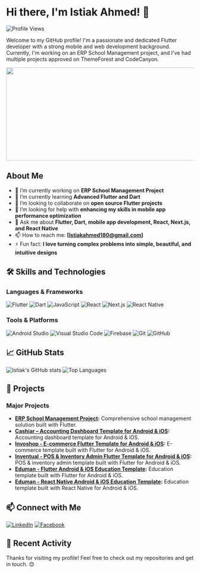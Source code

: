 # Hi there, I'm Istiak Ahmed! 👋

![Profile Views](https://komarev.com/ghpvc/?username=Istiakahmed180&color=blueviolet)

Welcome to my GitHub profile! I'm a passionate and dedicated Flutter developer with a strong mobile and web development background. Currently, I'm working on an ERP School Management project, and I've had multiple projects approved on ThemeForest and CodeCanyon.

<div align="center">
  <img src="https://media.tenor.com/2nKSTDDekOgAAAAC/coding-kira.gif" width="600" height="250"/>  
</div>

## About Me

- 🔭 I’m currently working on **ERP School Management Project**
- 🌱 I’m currently learning **Advanced Flutter and Dart**
- 👯 I’m looking to collaborate on **open source Flutter projects**
- 🤔 I’m looking for help with **enhancing my skills in mobile app performance optimization**
- 💬 Ask me about **Flutter, Dart, mobile app development, React, Next.js, and React Native**
- 📫 How to reach me: **[Istiakahmed180@gmail.com]**
- ⚡ Fun fact: **I love turning complex problems into simple, beautiful, and intuitive designs**

## 🛠️ Skills and Technologies

### Languages & Frameworks
![Flutter](https://img.shields.io/badge/Flutter-02569B?style=for-the-badge&logo=flutter&logoColor=white)
![Dart](https://img.shields.io/badge/Dart-0175C2?style=for-the-badge&logo=dart&logoColor=white)
![JavaScript](https://img.shields.io/badge/JavaScript-F7DF1E?style=for-the-badge&logo=javascript&logoColor=black)
![React](https://img.shields.io/badge/React-20232A?style=for-the-badge&logo=react&logoColor=61DAFB)
![Next.js](https://img.shields.io/badge/Next.js-000000?style=for-the-badge&logo=nextdotjs&logoColor=white)
![React Native](https://img.shields.io/badge/React%20Native-20232A?style=for-the-badge&logo=react&logoColor=61DAFB)

### Tools & Platforms
![Android Studio](https://img.shields.io/badge/Android%20Studio-3DDC84?style=for-the-badge&logo=android-studio&logoColor=white)
![Visual Studio Code](https://img.shields.io/badge/VS%20Code-0078D4?style=for-the-badge&logo=visual-studio-code&logoColor=white)
![Firebase](https://img.shields.io/badge/Firebase-FFCA28?style=for-the-badge&logo=firebase&logoColor=black)
![Git](https://img.shields.io/badge/Git-F05032?style=for-the-badge&logo=git&logoColor=white)
![GitHub](https://img.shields.io/badge/GitHub-181717?style=for-the-badge&logo=github&logoColor=white)

## 📈 GitHub Stats

![Istiak's GitHub stats](https://github-readme-stats.vercel.app/api?username=Istiakahmed180&show_icons=true&theme=radical)
![Top Languages](https://github-readme-stats.vercel.app/api/top-langs/?username=Istiakahmed180&layout=compact&theme=radical)

## 🚀 Projects

### Major Projects
- **[ERP School Management Project](https://play.google.com/store/apps/details?id=com.erp.educare):** Comprehensive school management solution built with Flutter.
- **[Cashiar – Accounting Dashboard Template for Android & iOS](https://codecanyon.net/item/cashiar-accounting-dashboard-template-for-android-ios/55338702?s_rank=1):** Accounting dashboard template for Android & iOS.
- **[Invoshop - E-commerce Flutter Template for Android & iOS](https://codecanyon.net/item/invoshop-ecommerce-flutter-template-for-android-ios/54520486?s_rank=2):** E-commerce template built with Flutter for Android & iOS.
- **[Inventual - POS & Inventory Admin Flutter Template for Android & iOS](https://codecanyon.net/item/inventual-pos-inventory-admin-flutter-template-for-android-ios/51225142?s_rank=4):** POS & inventory admin template built with Flutter for Android & iOS.
- **[Eduman - Flutter Android & iOS Education Template](https://codecanyon.net/item/eduman-flutter-android-ios-education-template/49805435?s_rank=5):** Education template built with Flutter for Android & iOS.
- **[Eduman - React Native Android & iOS Education Template](https://codecanyon.net/item/eduman-react-native-android-ios-education-template/48934019?s_rank=6):** Education template built with React Native for Android & iOS.

## 📫 Connect with Me

[![LinkedIn](https://img.shields.io/badge/LinkedIn-0A66C2?style=for-the-badge&logo=linkedin&logoColor=white)](https://www.linkedin.com/in/istiak-ahmed180/)
[![Facebook](https://img.shields.io/badge/Facebook-1877F2?style=for-the-badge&logo=facebook&logoColor=white)](https://www.facebook.com/profile.php?id=100038620875047)

## 📝 Recent Activity

<!--START_SECTION:activity-->
<!--END_SECTION:activity-->

Thanks for visiting my profile! Feel free to check out my repositories and get in touch. 😊
